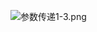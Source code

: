 ![参数传递1-3.png](https://upload-images.jianshu.io/upload_images/12920178-71fc28e6026e9553.png?imageMogr2/auto-orient/strip%7CimageView2/2/w/1240)
